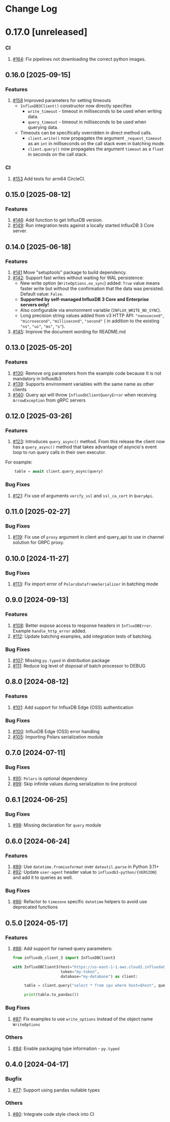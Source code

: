 # Change Log

# 0.17.0 [unreleased]

### CI

1. [#164](https://github.com/InfluxCommunity/influxdb3-python/pull/164): Fix pipelines not downloading the correct python images.

## 0.16.0 [2025-09-15]

### Features

1. [#158](https://github.com/InfluxCommunity/influxdb3-python/pull/158)  Improved parameters for setting timeouts
   - `InfluxDB3Client()` constructor now directly specifies
      - `write_timeout` - timeout in milliseconds to be used when writing data.
      - `query_timeout` - timeout in milliseconds to be used when querying data.
   - Timeouts can be specifically overridden in direct method calls.
      - `client.write()` now propagates the argument  `_request_timeout` as an `int` in milliseconds on the call stack 
         even in batching mode.
      - `client.query()` now propagates the argument `timeout` as a `float` in seconds on the call stack.

### CI

1. [#153](https://github.com/InfluxCommunity/influxdb3-python/pull/153) Add tests for arm64 CircleCI.

## 0.15.0 [2025-08-12]

### Features

1. [#146](https://github.com/InfluxCommunity/influxdb3-python/pull/146): Add function to get InfluxDB version.
2. [#149](https://github.com/InfluxCommunity/influxdb3-python/pull/149): Run integration tests against a locally started InfluxDB 3 Core server.

## 0.14.0 [2025-06-18]

### Features

1. [#141](https://github.com/InfluxCommunity/influxdb3-python/pull/141) Move "setuptools" package to build dependency.
2. [#142](https://github.com/InfluxCommunity/influxdb3-python/pull/142):  Support fast writes without waiting for WAL
   persistence:
   - New write option (`WriteOptions.no_sync`) added: `True` value means faster write but without the confirmation that
     the data was persisted. Default value: `False`.
   - **Supported by self-managed InfluxDB 3 Core and Enterprise servers only!**
   - Also configurable via environment variable (`INFLUX_WRITE_NO_SYNC`).
   - Long precision string values added from v3 HTTP API: `"nanosecond"`, `"microsecond"`, `"millisecond"`,
     `"second"` (     in addition to the existing `"ns"`, `"us"`, `"ms"`, `"s"`).
3. [#145](https://github.com/InfluxCommunity/influxdb3-python/pull/145): Improve the document wording for README.md

## 0.13.0 [2025-05-20]

### Features

1. [#130](https://github.com/InfluxCommunity/influxdb3-python/pull/130): Remove org parameters from the example code because It is not mandatory in Influxdb3
2. [#139](https://github.com/InfluxCommunity/influxdb3-python/pull/139): Supports environment variables with the same name as other clients
3. [#140](https://github.com/InfluxCommunity/influxdb3-python/pull/140): Query api will throw `InfluxdbClientQueryError` when receiving `ArrowException` from gRPC servers

## 0.12.0 [2025-03-26] 

### Features

1. [#123](https://github.com/InfluxCommunity/influxdb3-python/pull/123): Introduces `query_async()` method. From this release the client now has a `query_async()` method that takes advantage of asyncio's event loop to run query calls in their own executor.

For example:
```python
    table = await client.query_async(query)
```

### Bug Fixes

1. [#121](https://github.com/InfluxCommunity/influxdb3-python/pull/121): Fix use of arguments `verify_ssl` and `ssl_ca_cert` in `QueryApi`.

## 0.11.0 [2025-02-27]

### Bug Fixes

1. [#119](https://github.com/InfluxCommunity/influxdb3-python/pull/119): Fix use of `proxy` argument in client and query_api to use in channel solution for GRPC proxy.

## 0.10.0 [2024-11-27]

### Bug Fixes

1. [#113](https://github.com/InfluxCommunity/influxdb3-python/pull/113): Fix import error of `PolarsDataframeSerializer` in batching mode

## 0.9.0 [2024-09-13]

### Features

1. [#108](https://github.com/InfluxCommunity/influxdb3-python/pull/108): Better expose access to response headers in `InfluxDBError`.  Example `handle_http_error` added.
2. [#112](https://github.com/InfluxCommunity/influxdb3-python/pull/112): Update batching examples, add integration tests of batching.

### Bug Fixes

1. [#107](https://github.com/InfluxCommunity/influxdb3-python/pull/107): Missing `py.typed` in distribution package
1. [#111](https://github.com/InfluxCommunity/influxdb3-python/pull/111): Reduce log level of disposal of batch processor to DEBUG

## 0.8.0 [2024-08-12]

### Features

1. [#101](https://github.com/InfluxCommunity/influxdb3-python/pull/101): Add support for InfluxDB Edge (OSS) authentication

### Bug Fixes

1. [#100](https://github.com/InfluxCommunity/influxdb3-python/pull/100): InfluxDB Edge (OSS) error handling
1. [#105](https://github.com/InfluxCommunity/influxdb3-python/pull/105): Importing Polars serialization module

## 0.7.0 [2024-07-11]

### Bug Fixes

1. [#95](https://github.com/InfluxCommunity/influxdb3-python/pull/95): `Polars` is optional dependency
1. [#99](https://github.com/InfluxCommunity/influxdb3-python/pull/99): Skip infinite values during serialization to line protocol

## 0.6.1 [2024-06-25]

### Bug Fixes

1. [#98](https://github.com/InfluxCommunity/influxdb3-python/pull/98): Missing declaration for `query` module

## 0.6.0 [2024-06-24]

### Features

1. [#89](https://github.com/InfluxCommunity/influxdb3-python/pull/89): Use `datetime.fromisoformat` over `dateutil.parse` in Python 3.11+
1. [#92](https://github.com/InfluxCommunity/influxdb3-python/pull/92): Update `user-agent` header value to `influxdb3-python/{VERSION}` and add it to queries as well. 

### Bug Fixes

1. [#86](https://github.com/InfluxCommunity/influxdb3-python/pull/86): Refactor to `timezone` specific `datetime` helpers to avoid use deprecated functions

## 0.5.0 [2024-05-17]

### Features

1. [#88](https://github.com/InfluxCommunity/influxdb3-python/pull/88): Add support for named query parameters:
   ```python
   from influxdb_client_3 import InfluxDBClient3

   with InfluxDBClient3(host="https://us-east-1-1.aws.cloud2.influxdata.com",
                        token="my-token",
                        database="my-database") as client:

        table = client.query("select * from cpu where host=$host", query_parameters={"host": "server01"})

        print(table.to_pandas())

    ```

### Bug Fixes

1. [#87](https://github.com/InfluxCommunity/influxdb3-python/pull/87): Fix examples to use `write_options` instead of the object name `WriteOptions`

### Others

1. [#84](https://github.com/InfluxCommunity/influxdb3-python/pull/84): Enable packaging type information - `py.typed`

## 0.4.0 [2024-04-17]

### Bugfix

1. [#77](https://github.com/InfluxCommunity/influxdb3-python/pull/77): Support using pandas nullable types

### Others

1. [#80](https://github.com/InfluxCommunity/influxdb3-python/pull/80): Integrate code style check into CI
